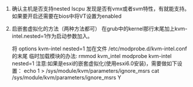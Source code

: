 1. 确认主机是否支持nested
	lscpu 发现是否有vmx或者svm特性，有就能支持。如果要开启还需要在bios中将VT设置为enabled
      
2. 启嵌套虚拟化的方法（两种方法都可）
 	在grub中的kernel那行末尾加上kvm-intel.nested=1作为启动参数加入。
 		
   将 options kvm-intel nested=1 加在文件 /etc/modprobe.d/kvm-intel.conf的末尾
   临时加载模块的办法: rmmod kvm_intel   modprobe kvm-intel nested=1 
   注意:如果是esxi的嵌套虚拟化(使用esxi6.0安装)，需要做如下设置：
	echo 1 > /sys/module/kvm/parameters/ignore_msrs
	cat /sys/module/kvm/parameters/ignore_msrs
	Y
